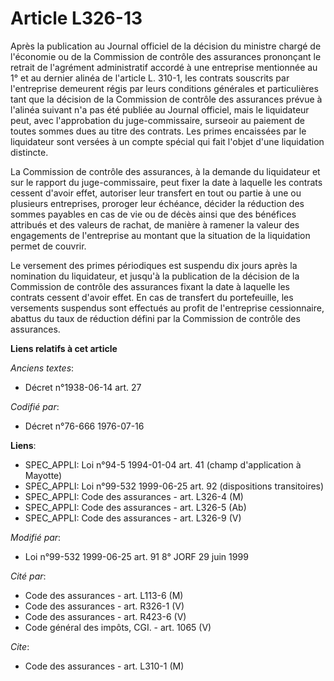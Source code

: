 # Article L326-13

Après la publication au Journal officiel de la décision du ministre chargé de l'économie ou de la Commission de contrôle des
assurances prononçant le retrait de l'agrément administratif accordé à une entreprise mentionnée au 1° et au dernier alinéa
de l'article L. 310-1, les contrats souscrits par l'entreprise demeurent régis par leurs conditions générales et
particulières tant que la décision de la Commission de contrôle des assurances prévue à l'alinéa suivant n'a pas été publiée
au Journal officiel, mais le liquidateur peut, avec l'approbation du juge-commissaire, surseoir au paiement de toutes sommes
dues au titre des contrats. Les primes encaissées par le liquidateur sont versées à un compte spécial qui fait l'objet d'une
liquidation distincte.

La Commission de contrôle des assurances, à la demande du liquidateur et sur le rapport du juge-commissaire, peut fixer la
date à laquelle les contrats cessent d'avoir effet, autoriser leur transfert en tout ou partie à une ou plusieurs
entreprises, proroger leur échéance, décider la réduction des sommes payables en cas de vie ou de décès ainsi que des
bénéfices attribués et des valeurs de rachat, de manière à ramener la valeur des engagements de l'entreprise au montant que
la situation de la liquidation permet de couvrir.

Le versement des primes périodiques est suspendu dix jours après la nomination du liquidateur, et jusqu'à la publication de
la décision de la Commission de contrôle des assurances fixant la date à laquelle les contrats cessent d'avoir effet. En cas
de transfert du portefeuille, les versements suspendus sont effectués au profit de l'entreprise cessionnaire, abattus du taux
de réduction défini par la Commission de contrôle des assurances.

**Liens relatifs à cet article**

_Anciens textes_:

  - Décret n°1938-06-14 art. 27

_Codifié par_:

  - Décret n°76-666 1976-07-16

**Liens**:

  - SPEC_APPLI: Loi n°94-5 1994-01-04 art. 41 (champ d'application à Mayotte)
  - SPEC_APPLI: Loi n°99-532 1999-06-25 art. 92 (dispositions transitoires)
  - SPEC_APPLI: Code des assurances - art. L326-4 (M)
  - SPEC_APPLI: Code des assurances - art. L326-5 (Ab)
  - SPEC_APPLI: Code des assurances - art. L326-9 (V)

_Modifié par_:

  - Loi n°99-532 1999-06-25 art. 91 8° JORF 29 juin 1999

_Cité par_:

  - Code des assurances - art. L113-6 (M)
  - Code des assurances - art. R326-1 (V)
  - Code des assurances - art. R423-6 (V)
  - Code général des impôts, CGI. - art. 1065 (V)

_Cite_:

  - Code des assurances - art. L310-1 (M)
